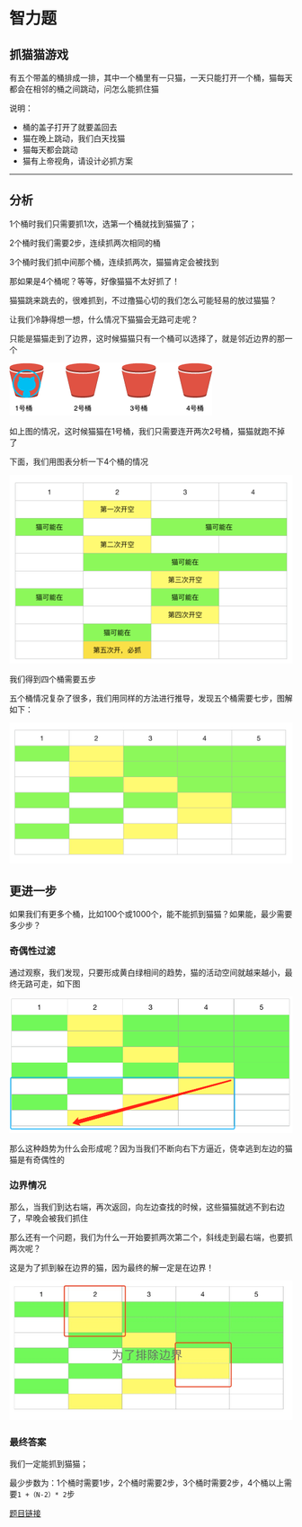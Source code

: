 # 智力题

## 抓猫猫游戏

有五个带盖的桶排成一排，其中一个桶里有一只猫，一天只能打开一个桶，猫每天都会在相邻的桶之间跳动，问怎么能抓住猫

说明：

- 桶的盖子打开了就要盖回去
- 猫在晚上跳动，我们白天找猫
- 猫每天都会跳动
- 猫有上帝视角，请设计必抓方案

---

## 分析

1个桶时我们只需要抓1次，选第一个桶就找到猫猫了；

2个桶时我们需要2步，连续抓两次相同的桶

3个桶时我们抓中间那个桶，连续抓两次，猫猫肯定会被找到

那如果是4个桶呢？等等，好像猫猫不太好抓了！

猫猫跳来跳去的，很难抓到，不过撸猫心切的我们怎么可能轻易的放过猫猫？

让我们冷静得想一想，什么情况下猫猫会无路可走呢？

只能是猫猫走到了边界，这时候猫猫只有一个桶可以选择了，就是邻近边界的那一个

![猫到了边界](https://raw.githubusercontent.com/muyids/tuchuang/master/cat-in-border-bucket.png)

如上图的情况，这时候猫猫在1号桶，我们只需要连开两次2号桶，猫猫就跑不掉了

下面，我们用图表分析一下4个桶的情况

![四个桶解法](https://raw.githubusercontent.com/muyids/tuchuang/master/cat-four-bucket.png)

我们得到四个桶需要五步

五个桶情况复杂了很多，我们用同样的方法进行推导，发现五个桶需要七步，图解如下：

![五个桶解法](https://raw.githubusercontent.com/muyids/tuchuang/master/cat-five-bucket-1.png)

## 更进一步

如果我们有更多个桶，比如100个或1000个，能不能抓到猫猫？如果能，最少需要多少步？

### 奇偶性过滤

通过观察，我们发现，只要形成黄白绿相间的趋势，猫的活动空间就越来越小，最终无路可走，如下图

![无路可走的猫](https://raw.githubusercontent.com/muyids/tuchuang/master/cat-five-bucket-2.png)

那么这种趋势为什么会形成呢？因为当我们不断向右下方逼近，侥幸逃到左边的猫猫是有奇偶性的

### 边界情况

那么，当我们到达右端，再次返回，向左边查找的时候，这些猫猫就逃不到右边了，早晚会被我们抓住

那么还有一个问题，我们为什么一开始要抓两次第二个，斜线走到最右端，也要抓两次呢？

这是为了抓到躲在边界的猫，因为最终的解一定是在边界！

![排除边界情况](https://raw.githubusercontent.com/muyids/tuchuang/master/cat-bucket-border.png)

### 最终答案

我们一定能抓到猫猫；

最少步数为：1个桶时需要1步，2个桶时需要2步，3个桶时需要2步，4个桶以上需要`1 +（N-2）* 2`步

[题目链接](https://mp.weixin.qq.com/s/Gg0NEx6OZ18AaxcZOWo4gA)
